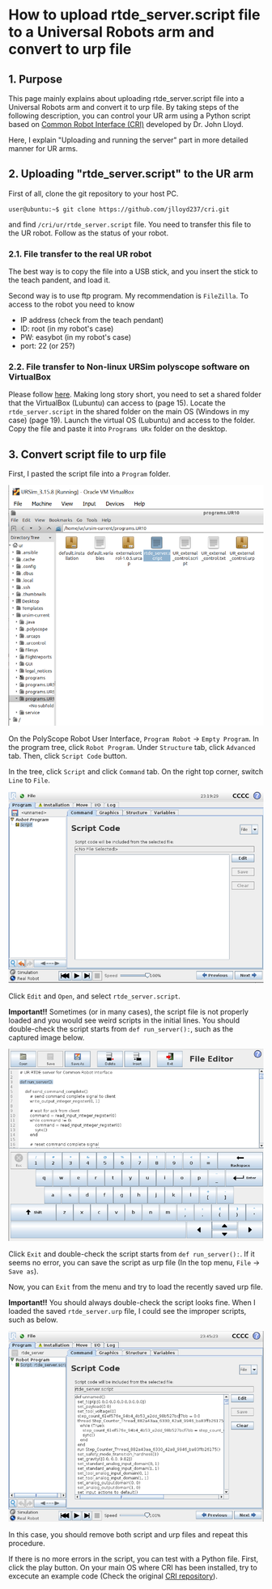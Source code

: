 # How to upload rtde_server.script file to a Universal Robots arm and convert to urp file

## 1. Purpose
This page mainly explains about uploading rtde_server.script file into a Universal Robots arm and convert it to urp file. By taking steps of the following description, you can control your UR arm using a Python script based on [Common Robot Interface (CRI)](https://github.com/jlloyd237/cri) developed by Dr. John Lloyd.

Here, I explain "Uploading and running the server" part in more detailed manner for UR arms.

## 2. Uploading "rtde_server.script" to the UR arm

First of all, clone the git repository to your host PC.

```consol
user@ubuntu:~$ git clone https://github.com/jlloyd237/cri.git
```

and find `/cri/ur/rtde_server.script` file. You need to transfer this file to the UR robot. Follow as the status of your robot.


### 2.1. File transfer to the real UR robot

The best way is to copy the file into a USB stick, and you insert the stick to the teach pandent, and load it.

Second way is to use ftp program. My recommendation is `FileZilla`. To access to the robot you need to know

- IP address (check from the teach pendant)
- ID: root (in my robot's case)
- PW: easybot (in my robot's case)
- port: 22 (or 25?)


### 2.2. File transfer to Non-linux URSim polyscope software on VirtualBox

Please follow [here](https://academy.universal-robots.com/media/jiehhszc/ursim_vmoracle_installation_guidev03_en.pdf). Making long story short, you need to set a shared folder that the VirtualBox (Lubuntu) can access to (page 15). Locate the `rtde_server.script` in the shared folder on the main OS (Windows in my case) (page 19). Launch the virtual OS (Lubuntu) and access to the folder. Copy the file and paste it into `Programs URx` folder on the desktop.


## 3. Convert script file to urp file

First, I pasted the script file into a `Program` folder.

![Locating script file](../Images/Locate_script_file.PNG)

On the PolyScope Robot User Interface, `Program Robot` &rarr; `Empty Program`. In the program tree, click `Robot Program`. Under `Structure` tab, click `Advanced` tab. Then, click `Script Code` button.

In the tree, click `Script` and click `Command` tab. On the right top corner, switch `Line` to `File`.

![Empty program](../Images/Empty_program.PNG)

Click `Edit` and `Open`, and select `rtde_server.script`.

**Important!!** Sometimes (or in many cases), the script file is not properly loaded and you would see weird scripts in the initial lines. You should double-check the script starts from `def run_server():`, such as the captured image below.

![Loading script](../Images/Loading_script_file.PNG)

Click `Exit` and double-check the script starts from `def run_server():`. If it seems no error, you can save the script as urp file (In the top menu, `File` &rarr; `Save as`).

Now, you can `Exit` from the menu and try to load the recently saved urp file.

**Important!!** You should always double-check the script looks fine. When I loaded the saved `rtde_server.urp` file, I could see the improper scripts, such as below.

![Script error](../Images/Script_error.PNG)

In this case, you should remove both script and urp files and repeat this procedure.


If there is no more errors in the script, you can test with a Python file. First, click the play button. On your main OS where CRI has been installed, try to excecute an example code (Check the original [CRI repository](https://github.com/jlloyd237/cri)).


